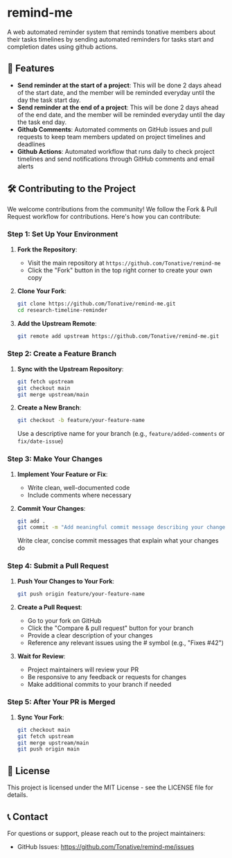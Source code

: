 # remind-me
A web automated reminder system that reminds tonative members about their tasks timelines by sending automated reminders for tasks start and completion dates using github actions.


## 🚀 Features

- **Send reminder at the start of a project**: This will be done 2 days ahead of the start date, and the member will be reminded everyday until the day the task start day.
- **Send reminder at the end of a project**: This will be done 2 days ahead of the end date, and the member will be reminded everyday until the day the task end day.
- **Github Comments**: Automated comments on GitHub issues and pull requests to keep team members updated on project timelines and deadlines
- **Github Actions**: Automated workflow that runs daily to check project timelines and send notifications through GitHub comments and email alerts


## 🛠️ Contributing to the Project

We welcome contributions from the community! We follow the Fork & Pull Request workflow for contributions. Here's how you can contribute:

### Step 1: Set Up Your Environment

1. **Fork the Repository**:
   - Visit the main repository at `https://github.com/Tonative/remind-me`
   - Click the "Fork" button in the top right corner to create your own copy

2. **Clone Your Fork**:
   ```bash
   git clone https://github.com/Tonative/remind-me.git
   cd research-timeline-reminder
   ```

3. **Add the Upstream Remote**:
   ```bash
   git remote add upstream https://github.com/Tonative/remind-me.git
   ```

### Step 2: Create a Feature Branch

1. **Sync with the Upstream Repository**:
   ```bash
   git fetch upstream
   git checkout main
   git merge upstream/main
   ```

2. **Create a New Branch**:
   ```bash
   git checkout -b feature/your-feature-name
   ```
   Use a descriptive name for your branch (e.g., `feature/added-comments` or `fix/date-issue`)

### Step 3: Make Your Changes

1. **Implement Your Feature or Fix**:
   - Write clean, well-documented code
   - Include comments where necessary

2. **Commit Your Changes**:
   ```bash
   git add .
   git commit -m "Add meaningful commit message describing your changes"
   ```
   Write clear, concise commit messages that explain what your changes do

### Step 4: Submit a Pull Request

1. **Push Your Changes to Your Fork**:
   ```bash
   git push origin feature/your-feature-name
   ```

2. **Create a Pull Request**:
   - Go to your fork on GitHub
   - Click the "Compare & pull request" button for your branch
   - Provide a clear description of your changes
   - Reference any relevant issues using the # symbol (e.g., "Fixes #42")

3. **Wait for Review**:
   - Project maintainers will review your PR
   - Be responsive to any feedback or requests for changes
   - Make additional commits to your branch if needed

### Step 5: After Your PR is Merged

1. **Sync Your Fork**:
   ```bash
   git checkout main
   git fetch upstream
   git merge upstream/main
   git push origin main
   ```

## 📄 License

This project is licensed under the MIT License - see the LICENSE file for details.

## 📞 Contact

For questions or support, please reach out to the project maintainers:
- GitHub Issues: https://github.com/Tonative/remind-me/issues

